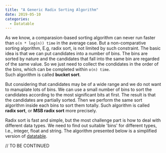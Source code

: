 ```yaml
---
title: "A Generic Radix Sorting Algorithm"
date: 2019-05-10
categories:
  - Datatable
---
```


As we know, a comparasion-based sorting algorithm can never run faster than `o(n * log(n)) time` in the average case. 
But a non-comparative sorting algorithm, E.g, radix sort, is not limited by such constraint. 
The basic idea is that we can put candidates into a number of bins. 
The bins are sorted by nature and the candidates that fall into the same bin are regarded of the same value. 
So we just need to collect the condidates in the order of the bins, which can be completed within `o(n) time`.  
Such algorithm is called **bucket sort**.

But considering that candidates may be of a wide range and we do not want to manuplate lots of bins. 
We can use a small number of bins to sort the candidates according to the most significant bits at first. 
The result is that the candidates are partially sorted. Then we perform the same sort algorithm inside each bins to sort them totally.
Such algorithm is called **radix sort**, or **MSB radix sort** more precisely.

Radix sort is fast and simple, but the most challenge part is how to deal with different data types.
We need to find out suitable 'bins' for different types, I.e., integer, float and string. 
The algorithm presented below is a simplified version of [datatable](https://github.com/h2oai/datatable).

// TO BE CONTINUED
